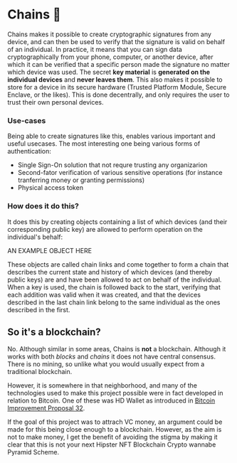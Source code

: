# Chains 🔗

Chains makes it possible to create cryptographic signatures from any device, and can then be used to verify that the signature is valid on behalf of an individual. In practice, it means that you can sign data cryptographically from your phone, computer, or another device, after which it can be verified that a specific person made the signature no matter which device was used. The secret **key material** is **generated on the individual devices** and **never leaves them**. This also makes it possible to store for a device in its secure hardware (Trusted Platform Module, Secure Enclave, or the likes). This is done decentrally, and only requires the user to trust their own personal devices.

### Use-cases

Being able to create signatures like this, enables various important and useful usecases. The most interesting one being various forms of authentication:

* Single Sign-On solution that not requre trusting any organizarion
* Second-fator verification of various sensitive operations (for instance tranferring money or granting permissions)
* Physical access token

### How does it do this?

It does this by creating objects containing a list of which devices (and their corresponding public key) are allowed to perform operation on the individual's behalf:

AN EXAMPLE OBJECT HERE

These objects are called chain links and come together to form a chain that describes the current state and history of which devices (and thereby public keys) are and have been allowed to act on behalf of the individual. When a key is used, the chain is followed back to the start, verifying that each addition was valid when it was created, and that the devices described in the last chain link belong to the same individual as the ones described in the first.

## So it's a blockchain?

No. Although similar in some areas, Chains is **not** a blockchain. Although it works with both *blocks* and *chains* it does not have central consensus. There is no mining, so unlike what you would usually expect from a traditional blockchain.

However, it is somewhere in that neighborhood, and many of the technologies used to make this project possible were in fact developed in relation to Bitcoin. One of these was HD Wallet as introduced in [Bitcoin Improvement Proposal 32](https://en.bitcoin.it/wiki/BIP_0032).

If the goal of this project was to attrach VC money, an argument could be made for this being close enough to a blockchain. However, as the aim is not to make money, I get the benefit of avoiding the stigma by making it clear that this is not your next Hipster NFT Blockchain Crypto wannabe Pyramid Scheme.
